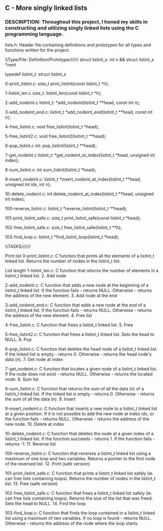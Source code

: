 ## C - More singly linked lists

### DESCRIPTION: Throughout this project, I honed my skills in constructing and utilizing singly linked lists using the C programming language.

lists.h: Header file containing definitions and prototypes for all types and functions written for the project.

\\\Type/File: Definition/Prototype////// struct listint_s: int n && struct listint_s *next

typedef listint_t: struct listint_s

0-print_listint.c: size_t print_listint(const listint_t *h);

1-listint_len.c size_t: listint_len(const listint_t *h);

2-add_nodeint.c listint_t: *add_nodeint(listint_t **head, const int n);

3-add_nodeint_end.c: listint_t *add_nodeint_end(listint_t **head, const int n);

4-free_listint.c: void free_listint(listint_t *head);

5-free_listint2.c: void free_listint2(listint_t **head);

6-pop_listint.c int: pop_listint(listint_t **head);

7-get_nodeint.c listint_t: *get_nodeint_at_index(listint_t *head, unsigned int index);

8-sum_listint.c: int sum_listint(listint_t *head);

9-insert_nodeint.c: listint_t *insert_nodeint_at_index(listint_t **head, unsigned int idx, int n);

10-delete_nodeint.c: int delete_nodeint_at_index(listint_t **head, unsigned int index);

100-reverse_listint.c: listint_t *reverse_listint(listint_t **head);

101-print_listint_safe.c: size_t print_listint_safe(const listint_t *head);

102-free_listint_safe.c: size_t free_listint_safe(listint_t **h);

103-find_loop.c: listint_t *find_listint_loop(listint_t *head);

\\\TASKS//////

Print list
0-print_listint.c: C function that prints all the elements of a listint_t linked list. Returns the number of nodes in the listint_t list.

List length
1-listint_len.c: C function that returns the number of elements in a listint_t linked list. 2. Add node

2-add_nodeint.c: C function that adds a new node at the beginning of a listint_t linked list. If the function fails - returns NULL. Otherwise - returns the address of the new element. 3. Add node at the end

3-add_nodeint_end.c: C function that adds a new node at the end of a listint_t linked list. If the function fails - returns NULL. Otherwise - returns the address of the new element. 4. Free list

4-free_listint.c: C function that frees a listint_t linked list. 5. Free

5-free_listint2.c: C function that frees a listint_t linked list. Sets the head to NULL. 6. Pop

6-pop_listint.c: C function that deletes the head node of a listint_t linked list. If the linked list is empty - returns 0. Otherwise - returns the head node's data (n). 7. Get node at index

7-get_nodeint.c: C function that locates a given node of a listint_t linked list. If the node does not exist - returns NULL. Otherwise - returns the located node. 8. Sum list

8-sum_listint.c: C function that returns the sum of all the data (n) of a listint_t linked list. If the linked list is empty - returns 0. Otherwise - returns the sum of all the data (n). 9. Insert

9-insert_nodeint.c: C function that inserts a new node to a listint_t linked list at a given position. If it is not possible to add the new node at index idx, or the function fails - returns NULL. Otherwise - returns the address of the new node. 10. Delete at index

10-delete_nodeint.c: C function that deletes the node at a given index of a listint_t linked list. If the function succeeds - returns 1. If the function fails - returns -1. 11. Reverse list

100-reverse_listint.c: C function that reverses a listint_t linked list using a maximum of one loop and two variables. Returns a pointer to the first node of the reversed list. 12. Print (safe version)

101-print_listint_safe.c: C function that prints a listint_t linked list safely (ie. can free lists containing loops). Returns the number of nodes in the listint_t list. 13. Free (safe version)

102-free_listint_safe.c: C function that frees a listint_t linked list safely (ie. can free lists containing loops). Returns the size of the list that was freed. Sets the head to NULL. 14. Find the loop

103-find_loop.c: C function that finds the loop contained in a listint_t linked list using a maximum of two variables. If no loop is found - returns NULL. Otherwise - returns the address of the node where the loop starts.

